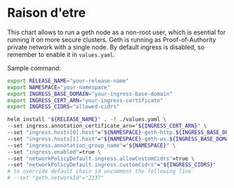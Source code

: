 # Raison d'etre

This chart allows to run a geth node as a non-root user, which is esential for running it on more secure clusters. Geth is running as Proof-of-Authority private network with a single node. By default ingress is disabled, so remember to enable it in `values.yaml`.

Sample command:
```bash
export RELEASE_NAME="your-release-name"
export NAMESPACE="your-namespace"
export INGRESS_BASE_DOMAIN="your-ingress-base-domain"
export INGRESS_CERT_ARN="your-ingress-certificate"
export INGRESS_CIDRS="allowed-cidrs"

helm install "${RELEASE_NAME}" . -f ./values.yaml \
--set ingress.annotation_certificate_arn="${INGRESS_CERT_ARN}" \
--set "ingress.hosts[0].host"="${NAMESPACE}-geth-http.${INGRESS_BASE_DOMAIN}" \
--set "ingress.hosts[1].host"="${NAMESPACE}-geth-ws.${INGRESS_BASE_DOMAIN}" \
--set "ingress.annotation_group_name"="${NAMESPACE}" \
--set "ingress.enabled"=true \
--set "networkPolicyDefault.ingress.allowCustomCidrs"=true \
--set "networkPolicyDefault.ingress.customCidrs"="${INGRESS_CIDRS}"
# to override default chain id uncomment the following line
# --set "geth.networkId"="2337"
```